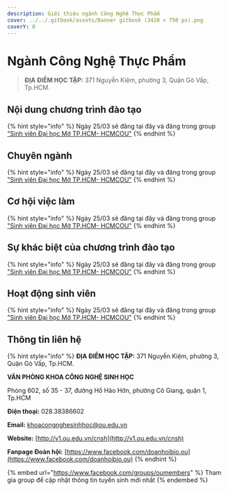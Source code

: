 ```yaml
---
description: Giới thiệu ngành Công Nghệ Thực Phẩm
cover: ../../.gitbook/assets/Banner gitbook (3420 × 750 px).png
coverY: 0
---
```


# Ngành Công Nghệ Thực Phẩm

> **ĐỊA ĐIỂM HỌC TẬP:** 371 Nguyễn Kiệm, phường 3, Quận Gò Vấp, Tp.HCM.

## Nội dung chương trình đào tạo

{% hint style="info" %}
Ngày 25/03 sẽ đăng tại đây và đăng trong group ["Sinh viên Đại học Mở TP.HCM- HCMCOU"](https://www.facebook.com/groups/oumembers)
{% endhint %}

## Chuyên ngành

{% hint style="info" %}
Ngày 25/03 sẽ đăng tại đây và đăng trong group ["Sinh viên Đại học Mở TP.HCM- HCMCOU"](https://www.facebook.com/groups/oumembers)
{% endhint %}

## Cơ hội việc làm

{% hint style="info" %}
Ngày 25/03 sẽ đăng tại đây và đăng trong group ["Sinh viên Đại học Mở TP.HCM- HCMCOU"](https://www.facebook.com/groups/oumembers)
{% endhint %}

## Sự khác biệt của chương trình đào tạo

{% hint style="info" %}
Ngày 25/03 sẽ đăng tại đây và đăng trong group ["Sinh viên Đại học Mở TP.HCM- HCMCOU"](https://www.facebook.com/groups/oumembers)
{% endhint %}

## Hoạt động sinh viên

{% hint style="info" %}
Ngày 25/03 sẽ đăng tại đây và đăng trong group ["Sinh viên Đại học Mở TP.HCM- HCMCOU"](https://www.facebook.com/groups/oumembers)
{% endhint %}

## Thông tin liên hệ

{% hint style="info" %}
**ĐỊA ĐIỂM HỌC TẬP:** 371 Nguyễn Kiệm, phường 3, Quận Gò Vấp, Tp.HCM.

**VĂN PHÒNG KHOA CÔNG NGHỆ SINH HỌC**

Phòng 602, số 35 - 37, đường Hồ Hảo Hớn, phường Cô Giang, quận 1, Tp.HCM

**Điện thoại:** 028.38386602

**Email:** khoacongnghesinhhoc@ou.edu.vn

**Website:** [http://v1.ou.edu.vn/cnsh](http://v1.ou.edu.vn/cnsh)

**Fanpage Đoàn hội:** [https://www.facebook.com/doanhoibio.ou](https://www.facebook.com/doanhoibio.ou)
{% endhint %}

{% embed url="https://www.facebook.com/groups/oumembers" %}
Tham gia group để cập nhật thông tin tuyển sinh mới nhất
{% endembed %}
